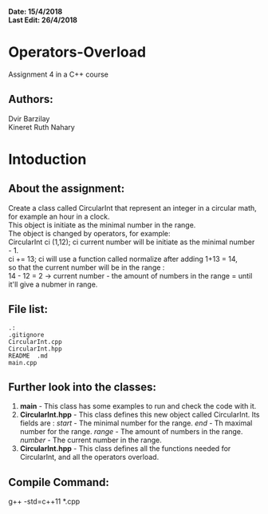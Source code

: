 **Date: 15/4/2018**  
**Last Edit: 26/4/2018**

Operators-Overload  
===  

Assignment 4 in a C++ course  

Authors:
--
Dvir Barzilay  
Kineret Ruth Nahary  

**Intoduction**
==

About the assignment:
-- 
Create a class called CircularInt that represent an integer in a circular math, 
for example an hour in a clock.  
This object is initiate as the minimal number in the range.  
The object is changed by operators, for example:  
CircularInt ci (1,12); ci current number will be initiate as the minimal number - 1.  
ci += 13;  ci will use a function called normalize after adding 1+13 = 14,  
so that the current number will be in the range :  
14 - 12 = 2  -> current number - the amount of numbers in the range = until it'll give a nubmer in range.

**File list:**
--  

```  
.: 
.gitignore 
CircularInt.cpp  
CircularInt.hpp  
README  .md  
main.cpp
```
Further look into the classes:
--
1. **main** - This class has some examples to run and check the code with it.
2. **CircularInt.hpp** - This class defines this new object called CircularInt. Its fields are : 
*start* - The minimal number for the range.
*end* - Th maximal number for the range.
*range* - The amount of numbers in the range.
*number* - The current number in the range.
3. **CircularInt.hpp** - This class defines all the functions needed for CircularInt, and all the operators overload.

Compile Command:  
--  
g++ -std=c++11 *.cpp  
